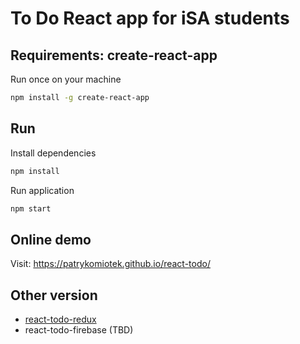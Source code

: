 # To Do React app for iSA students

## Requirements: create-react-app
Run once on your machine
```bash
npm install -g create-react-app
```


## Run
Install dependencies
```bash
npm install
```


Run application
```bash
npm start
```

## Online demo
Visit: https://patrykomiotek.github.io/react-todo/

## Other version
* [react-todo-redux](https://github.com/patrykomiotek/react-todo-redux)
* react-todo-firebase (TBD)


